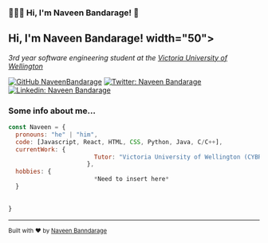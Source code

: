 ### 👨🏾‍💻 Hi, I'm Naveen Bandarage! 👋

<!--
**NaveenBandarage/naveenbandarage** is a ✨ _special_ ✨ repository because its `README.md` (this file) appears on your GitHub profile.

Here are some ideas to get you started:

- 🔭 I’m currently working on ...
- 🌱 I’m currently learning ...
- 👯 I’m looking to collaborate on ...
- 🤔 I’m looking for help with ...
- 💬 Ask me about ...
- 📫 How to reach me: ...
- 😄 Pronouns: ...
- ⚡ Fun fact: ...
-->

<h2> Hi, I'm Naveen Bandarage! width="50"></h2>
<p><em>3rd year software engineering student at the <a href="https://www.wgtn.ac.nz/">Victoria University of Wellington</a> 
</em></p>

[![GitHub NaveenBandarage](https://img.shields.io/github/followers/NaveenBandarage?label=follow&style=social)](https://github.com/NaveenBandarage)
[![Twitter: Naveen Bandarage](https://img.shields.io/twitter/follow/NaveenBandarage?style=social)](https://twitter.com/naveenbandarage)
[![Linkedin: Naveen Bandarage](https://img.shields.io/badge/-NaveenBandarage-blue?style=flat-square&logo=Linkedin&logoColor=white&link=https://www.linkedin.com/in/NaveenBandarage/)](https://www.linkedin.com/in/NaveenBandarage/)


### Some info about me...  

```javascript
const Naveen = {
  pronouns: "he" | "him",
  code: [Javascript, React, HTML, CSS, Python, Java, C/C++],
  currentWork: {
                        Tutor: "Victoria University of Wellington (CYBR271)",
                      },
  hobbies: {
                        *Need to insert here*
  }
                     
  
}
```


---
<div align="centre">
<sub>Built with ❤︎ by
  <a href="https://github.com/NaveenBandarage">Naveen Banndarage</a>
	</sub>
 </div>
